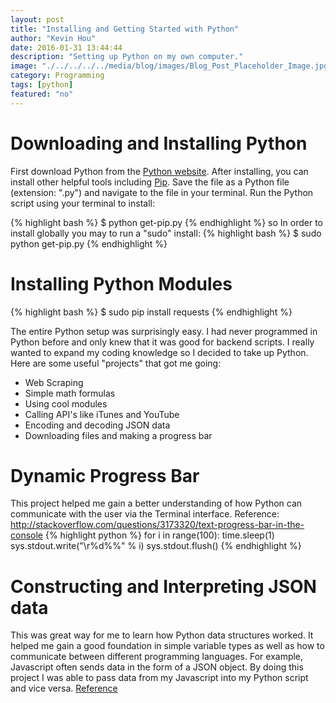 ```yaml
---
layout: post
title: "Installing and Getting Started with Python"
author: "Kevin Hou"
date: 2016-01-31 13:44:44
description: "Setting up Python on my own computer."
image: "./../../../../media/blog/images/Blog_Post_Placeholder_Image.jpg"
category: Programming
tags: [python]
featured: "no"
---
```

# Downloading and Installing Python
First download Python from the <a href="https://www.python.org/downloads/">Python website</a>. After installing, you can install other helpful tools including <a href="https://bootstrap.pypa.io/get-pip.py">Pip</a>. Save the file as a Python file (extension: ".py") and navigate to the file in your terminal. Run the Python script using your terminal to install:

{% highlight bash %}
$ python get-pip.py
{% endhighlight %}
so
In order to install globally you may to run a "sudo" install:
{% highlight bash %}
$ sudo python get-pip.py
{% endhighlight %}

# Installing Python Modules
{% highlight bash %}
$ sudo pip install requests
{% endhighlight %}

The entire Python setup was surprisingly easy. I had never programmed in Python before and only knew that it was good for backend scripts. I really wanted to expand my coding knowledge so I decided to take up Python. Here are some useful "projects" that got me going:
<ul>
  <li>Web Scraping</li>
  <li>Simple math formulas</li>
  <li>Using cool modules</li>
  <li>Calling API's like iTunes and YouTube</li>
  <li>Encoding and decoding JSON data</li>
  <li>Downloading files and making a progress bar</li>
</ul>


# Dynamic Progress Bar
This project helped me gain a better understanding of how Python can communicate with the user via the Terminal interface.
Reference: <a href="http://stackoverflow.com/questions/3173320/text-progress-bar-in-the-console">http://stackoverflow.com/questions/3173320/text-progress-bar-in-the-console</a>
{% highlight python %}
for i in range(100):
    time.sleep(1)
    sys.stdout.write("\r%d%%" % i)
    sys.stdout.flush()
{% endhighlight %}

# Constructing and Interpreting JSON data
This was great way for me to learn how Python data structures worked. It helped me gain a good foundation in simple variable types as well as how to communicate between different programming languages. For example, Javascript often sends data in the form of a JSON object. By doing this project I was able to pass data from my Javascript into my Python script and vice versa. <a href="https://docs.python.org/2/library/json.html">Reference</a>
